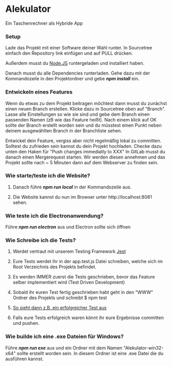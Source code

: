 # Alekulator

Ein Taschenrechner als Hybride App


### Setup

Lade das Projekt mit einer Software deiner Wahl runter. In Sourcetree einfach den Repository link einfügen und auf PULL drücken.

Außerdem musst du [Node.JS](https://nodejs.org/en/) runtergeladen und installiert haben.

Danach musst du alle Dependencies runterladen. Gehe dazu mit der Kommandozeile in den Projektordner und gebe  _**npm install**_ ein. 


### Entwickeln eines Features

Wenn du etwas zu dem Projekt beitragen möchtest dann musst du zunächst einen neuen Branch erstellen. Klicke dazu in Sourcetree oben auf "Branch". Lasse alle Einstellungen
so wie sie sind und gebe dem Branch einen passenden Namen (zB wie das Feature heißt). Nach einem klick auf OK sollte der Branch erstellt worden sein und du müsstest einen Punkt neben deinem ausgewählten Branch in der Branchliste sehen.

Entwickel dein Feature, vergiss aber nicht regelmäßig lokal zu committen. Solltest du zufrieden sein kannst du dein Projekt hochladen. Checke dazu unten den Haken für "Push changes immediatly to XXX"
In GitLab musst du danach einen Mergerequest starten. Wir werden diesen annehmen und das Projekt sollte nach  ~ 5 Minuten dann auf dem Webserver zu finden sein.


### Wie starte/teste ich die Website?

1. Danach führe _**npm run local**_ in der Kommandozeile aus.

2. Die Website kannst du nun im Browser unter http://localhost:8081 sehen.


### Wie teste ich die Electronanwendung?

Führe _**npm run electron**_ aus und Electron sollte sich öffnen


### Wie Schreibe ich die Tests?

1. Werdet vertraut mit unserem Testing Framework [Jest](https://facebook.github.io/jest/docs/en/getting-started.html) 

2. Eure Tests werdet ihr in der app.test.js Datei schreiben, welche sich im Root Verzeichnis des Projekts befindet.

3. Es werden IMMER zuerst die Tests geschrieben, bevor das Feature selber implementiert wird (Test Driven Development)

4. Sobald ihr euren Test fertig geschrieben habt geht in den "WWW" Ordner des Projekts und schreibt $ npm test  

5. [So sieht dann z.B. ein erfolgreicher Test aus](https://imgur.com/a/oyhRX2B)

6. Falls eure Tests erfolgreich waren könnt ihr eure Ergebnisse committen und pushen.


### Wie builde ich eine .exe Dateien für Windows?

Führe _**npm run exe**_ aus und ein Ordner mit dem Namen "Alekulator-win32-x64" sollte erstellt worden sein. In diesem Ordner ist eine .exe Datei die du ausführen kannst.

